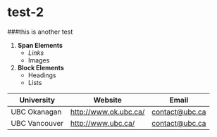 # test-2

###this is another test

1. **Span Elements**
    - *Links*
    - Images
2. **Block Elements**
    - Headings
    - Lists


| University   | Website   | Email   |
|--------------|-----------|---------|
|UBC Okanagan|http://www.ok.ubc.ca/|contact@ubc.ca|
|UBC Vancouver|http://www.ubc.ca/|contact@ubc.ca|

